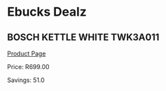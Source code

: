 
# Ebucks Dealz
## BOSCH KETTLE WHITE TWK3A011
[Product Page](https://www.ebucks.com/web/shop/productSelected.do?prodId=1049166836&catId=714965764)

Price: R699.00

Savings: 51.0


	